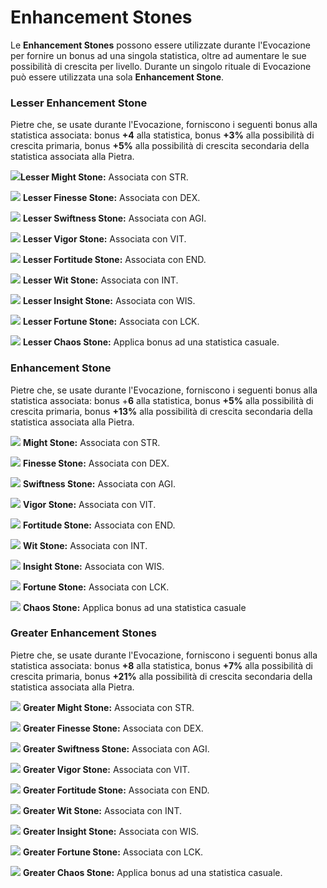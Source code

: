 # Enhancement Stones

Le **Enhancement Stones** possono essere utilizzate durante l'Evocazione per fornire un bonus ad una singola statistica, oltre ad aumentare le sue possibilità di crescita per livello. Durante un singolo rituale di Evocazione può essere utilizzata una sola **Enhancement Stone**.

### **Lesser Enhancement Stone**

Pietre che, se usate durante l'Evocazione, forniscono i seguenti bonus alla statistica associata: bonus **+4** alla statistica, bonus **+3%** alla possibilità di crescita primaria, bonus **+5%** alla possibilità di crescita secondaria della statistica associata alla Pietra.

&#x20;![](<../../../.gitbook/assets/stone concepts new\_lesser might stone (1).gif>)**Lesser Might Stone:** Associata con STR.&#x20;

![](<../../../.gitbook/assets/stone concepts new\_lesser finesse stone (1).gif>) **Lesser Finesse Stone:** Associata con DEX.

![](<../../../.gitbook/assets/stone concepts new\_lesser swift stone (1).gif>) **Lesser Swiftness Stone:** Associata con AGI.

![](<../../../.gitbook/assets/stone concepts new\_lesser vigor stone (1).gif>) **Lesser Vigor Stone:** Associata con VIT.

![](<../../../.gitbook/assets/stone concepts new\_lesser fortitude stone.gif>) **Lesser Fortitude Stone:** Associata con END.

![](<../../../.gitbook/assets/stone concepts new\_lesser wit stone.gif>) **Lesser Wit Stone:** Associata con INT.

![](<../../../.gitbook/assets/stone concepts new\_lesser insight stone.gif>) **Lesser Insight Stone:** Associata con WIS.

![](<../../../.gitbook/assets/stone concepts new\_lesser fortune stone.gif>) **Lesser Fortune Stone:** Associata con LCK.

![](<../../../.gitbook/assets/stone concepts new\_Lesser chaos stone.gif>) **Lesser Chaos Stone:** Applica bonus ad una statistica casuale.

### **Enhancement Stone**

Pietre che, se usate durante l'Evocazione, forniscono i seguenti bonus alla statistica associata: bonus +**6** alla statistica, bonus **+5%** alla possibilità di crescita primaria, bonus **+13%** alla possibilità di crescita secondaria della statistica associata alla Pietra.

![](<../../../.gitbook/assets/stone concepts new\_standard might stone.gif>) **Might Stone:** Associata con STR.

![](<../../../.gitbook/assets/stone concepts new\_standard finesse stone.gif>) **Finesse Stone:** Associata con DEX.

![](<../../../.gitbook/assets/stone concepts new\_standard swift stone.gif>) **Swiftness Stone:** Associata con AGI.

![](<../../../.gitbook/assets/stone concepts new\_standard vigor stone.gif>) **Vigor Stone:** Associata con VIT.

![](<../../../.gitbook/assets/stone concepts new\_standard fortitude stone.gif>) **Fortitude Stone:** Associata con END.

![](<../../../.gitbook/assets/stone concepts new\_standard wit stone.gif>) **Wit Stone:** Associata con INT.

![](<../../../.gitbook/assets/stone concepts new\_standard insight stone.gif>) **Insight Stone:** Associata con WIS.

![](<../../../.gitbook/assets/stone concepts new\_standard fortitude stone.gif>) **Fortune Stone:** Associata con LCK.

![](<../../../.gitbook/assets/stone concepts new\_standard chaos stone.gif>) **Chaos Stone:** Applica bonus ad una statistica casuale

### **Greater Enhancement Stones**

Pietre che, se usate durante l'Evocazione, forniscono i seguenti bonus alla statistica associata: bonus **+8** alla statistica, bonus **+7%** alla possibilità di crescita primaria, bonus **+21%** alla possibilità di crescita secondaria della statistica associata alla Pietra.

![](<../../../.gitbook/assets/stone concepts new\_greater might stone.gif>) **Greater Might Stone:** Associata con STR.

![](<../../../.gitbook/assets/stone concepts new\_greater finesse stone.gif>) **Greater Finesse Stone:** Associata con DEX.

![](<../../../.gitbook/assets/stone concepts new\_greater swift stone.gif>) **Greater Swiftness Stone:** Associata con AGI.

![](<../../../.gitbook/assets/stone concepts new\_greater vigor stone.gif>) **Greater Vigor Stone:** Associata con VIT.

![](<../../../.gitbook/assets/stone concepts new\_greater fortitude stone.gif>) **Greater Fortitude Stone:** Associata con END.

![](<../../../.gitbook/assets/stone concepts new\_greater wit stone.gif>) **Greater Wit Stone:** Associata con INT.

![](<../../../.gitbook/assets/stone concepts new\_greater insight stone.gif>) **Greater Insight Stone:** Associata con WIS.

![](<../../../.gitbook/assets/stone concepts new\_greater fortune stone.gif>) **Greater Fortune Stone:** Associata con LCK.

![](<../../../.gitbook/assets/stone concepts new\_greater chaos stone.gif>) **Greater Chaos Stone:** Applica bonus ad una statistica casuale.

